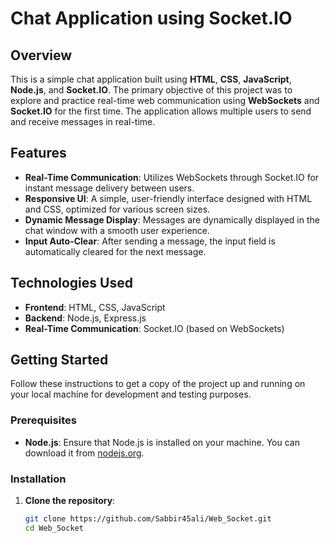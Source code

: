 # Chat Application using Socket.IO

## Overview

This is a simple chat application built using **HTML**, **CSS**, **JavaScript**, **Node.js**, and **Socket.IO**. The primary objective of this project was to explore and practice real-time web communication using **WebSockets** and **Socket.IO** for the first time. The application allows multiple users to send and receive messages in real-time.

## Features

- **Real-Time Communication**: Utilizes WebSockets through Socket.IO for instant message delivery between users.
- **Responsive UI**: A simple, user-friendly interface designed with HTML and CSS, optimized for various screen sizes.
- **Dynamic Message Display**: Messages are dynamically displayed in the chat window with a smooth user experience.
- **Input Auto-Clear**: After sending a message, the input field is automatically cleared for the next message.

## Technologies Used

- **Frontend**: HTML, CSS, JavaScript
- **Backend**: Node.js, Express.js
- **Real-Time Communication**: Socket.IO (based on WebSockets)

## Getting Started

Follow these instructions to get a copy of the project up and running on your local machine for development and testing purposes.

### Prerequisites

- **Node.js**: Ensure that Node.js is installed on your machine. You can download it from [nodejs.org](https://nodejs.org/).

### Installation

1. **Clone the repository**:
   ```bash
   git clone https://github.com/Sabbir45ali/Web_Socket.git
   cd Web_Socket
